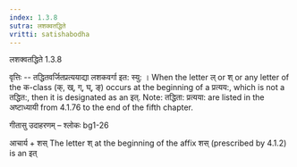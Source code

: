 ```yaml
---
index: 1.3.8
sutra: लशक्वतद्धिते
vritti: satishabodha
---
```



 लशक्वतद्धिते 1.3.8 


वृत्तिः -- तद्धितवर्जितप्रत्ययाद्या लशकवर्गा इत: स्यु: । When the letter ल् or श् or any letter of the क-class (क्, ख्, ग्, घ्, ङ्) occurs at the beginning of a प्रत्यय:, which is not a तद्धित:, then it is designated as an इत्. Note: तद्धिता: प्रत्यया: are listed in the अष्टाध्यायी from 4.1.76 to the end of the fifth chapter. 


गीतासु उदाहरणम् – श्लोकः bg1-26 


आचार्य + शस् The letter श् at the beginning of the affix शस् (prescribed by 4.1.2) is an इत् 


